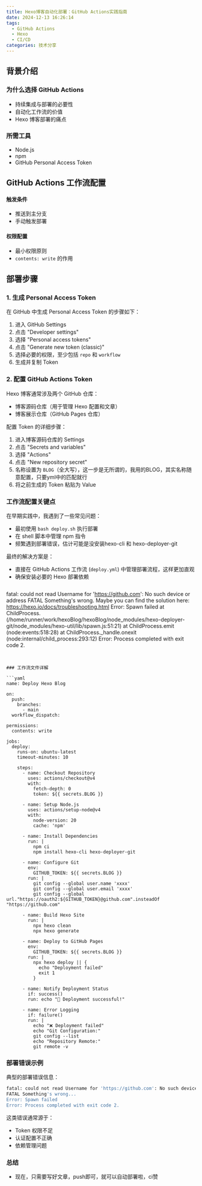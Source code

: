 ```yaml
---
title: Hexo博客自动化部署：GitHub Actions实践指南
date: 2024-12-13 16:26:14
tags: 
  - GitHub Actions
  - Hexo
  - CI/CD
categories: 技术分享
---
```


## 背景介绍

### 为什么选择 GitHub Actions

- 持续集成与部署的必要性
- 自动化工作流的价值
- Hexo 博客部署的痛点

### 所需工具

- Node.js
- npm
- GitHub Personal Access Token

## GitHub Actions 工作流配置

#### 触发条件
- 推送到主分支
- 手动触发部署

#### 权限配置
- 最小权限原则
- `contents: write` 的作用

## 部署步骤

### 1. 生成 Personal Access Token

在 GitHub 中生成 Personal Access Token 的步骤如下：
1. 进入 GitHub Settings
2. 点击 "Developer settings"
3. 选择 "Personal access tokens"
4. 点击 "Generate new token (classic)"
5. 选择必要的权限，至少包括 `repo` 和 `workflow`
6. 生成并复制 Token

### 2. 配置 GitHub Actions Token

Hexo 博客通常涉及两个 GitHub 仓库：
- 博客源码仓库（用于管理 Hexo 配置和文章）
- 博客展示仓库（GitHub Pages 仓库）

配置 Token 的详细步骤：
1. 进入博客源码仓库的 Settings
2. 点击 "Secrets and variables"
3. 选择 "Actions"
4. 点击 "New repository secret"
5. 名称设置为 `BLOG`（全大写），这一步是无所谓的，我用的BLOG，其实名称随意配置，只要yml中的匹配就行
6. 将之前生成的 Token 粘贴为 Value

### 工作流配置关键点

在早期实践中，我遇到了一些常见问题：
- 最初使用 `bash deploy.sh` 执行部署
- 在 shell 脚本中管理 npm 指令
- 频繁遇到部署错误，估计可能是没安装hexo-cli 和 hexo-deployer-git

最终的解决方案是：
- 直接在 GitHub Actions 工作流 (`deploy.yml`) 中管理部署流程，这样更加直观
- 确保安装必要的 Hexo 部署依赖
  ```bash
fatal: could not read Username for 'https://github.com': No such device or address
FATAL Something's wrong. Maybe you can find the solution here: https://hexo.io/docs/troubleshooting.html
Error: Spawn failed
    at ChildProcess.<anonymous> (/home/runner/work/hexoBlog/hexoBlog/node_modules/hexo-deployer-git/node_modules/hexo-util/lib/spawn.js:51:21)
    at ChildProcess.emit (node:events:518:28)
    at ChildProcess._handle.onexit (node:internal/child_process:293:12)
Error: Process completed with exit code 2.
```


### 工作流文件详解

```yaml
name: Deploy Hexo Blog

on:
  push:
    branches:
      - main
  workflow_dispatch:

permissions:
  contents: write

jobs:
  deploy:
    runs-on: ubuntu-latest
    timeout-minutes: 10

    steps:
      - name: Checkout Repository
        uses: actions/checkout@v4
        with:
          fetch-depth: 0
          token: ${{ secrets.BLOG }}

      - name: Setup Node.js
        uses: actions/setup-node@v4
        with:
          node-version: 20
          cache: 'npm'

      - name: Install Dependencies
        run: |
          npm ci
          npm install hexo-cli hexo-deployer-git

      - name: Configure Git
        env:
          GITHUB_TOKEN: ${{ secrets.BLOG }}
        run: |
          git config --global user.name 'xxxx'
          git config --global user.email 'xxxx'
          git config --global url."https://oauth2:${GITHUB_TOKEN}@github.com".insteadOf "https://github.com"

      - name: Build Hexo Site
        run: |
          npx hexo clean
          npx hexo generate

      - name: Deploy to GitHub Pages
        env:
          GITHUB_TOKEN: ${{ secrets.BLOG }}
        run: |
          npx hexo deploy || {
            echo "Deployment failed"
            exit 1
          }

      - name: Notify Deployment Status
        if: success()
        run: echo "🚀 Deployment successful!"

      - name: Error Logging
        if: failure()
        run: |
          echo "❌ Deployment failed"
          echo "Git Configuration:"
          git config --list
          echo "Repository Remote:"
          git remote -v

```

### 部署错误示例

典型的部署错误信息：
```bash
fatal: could not read Username for 'https://github.com': No such device or address
FATAL Something's wrong...
Error: Spawn failed
Error: Process completed with exit code 2.
```

这类错误通常源于：
- Token 权限不足
- 认证配置不正确
- 依赖管理问题


### 总结

- 现在，只需要写好文章，push即可，就可以自动部署啦，ci赞